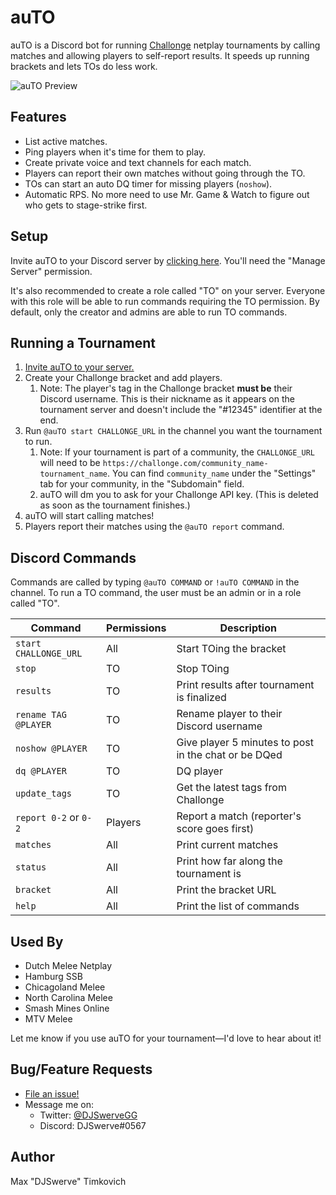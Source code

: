 # auTO

auTO is a Discord bot for running [Challonge](https://challonge.com) netplay tournaments by calling
matches and allowing players to self-report results. It speeds up running brackets and lets TOs do
less work.

![auTO Preview][preview]

## Features
* List active matches.
* Ping players when it's time for them to play.
* Create private voice and text channels for each match.
* Players can report their own matches without going through the TO.
* TOs can start an auto DQ timer for missing players (`noshow`).
* Automatic RPS. No more need to use Mr. Game & Watch to figure out who
  gets to stage-strike first.

## Setup

Invite auTO to your Discord server by [clicking here][invite]. You'll need the "Manage Server"
permission.

It's also recommended to create a role called "TO" on your server. Everyone with this role will
be able to run commands requiring the TO permission. By default, only the creator and admins
are able to run TO commands.

## Running a Tournament

1. [Invite auTO to your server.][setup]
2. Create your Challonge bracket and add players.
    1. Note: The player's tag in the Challonge bracket **must be** their Discord username. This is
    their nickname as it appears on the tournament server and doesn't include the "#12345"
    identifier at the end.
3. Run `@auTO start CHALLONGE_URL` in the channel you want the tournament to run.
    1. Note: If your tournament is part of a community, the `CHALLONGE_URL` will need to be `https://challonge.com/community_name-tournament_name`. You can find `community_name` under the "Settings" tab for your community, in the "Subdomain" field.
    2. auTO will dm you to ask for your Challonge API key. (This is deleted as soon as the
       tournament finishes.)
4. auTO will start calling matches!
5. Players report their matches using the `@auTO report` command.

## Discord Commands

Commands are called by typing `@auTO COMMAND` or `!auTO COMMAND` in the channel. To run a TO
command, the user must be an admin or in a role called "TO".

| Command                 | Permissions | Description                                          |
|-------------------------|-------------|------------------------------------------------------|
| `start CHALLONGE_URL`   | All         | Start TOing the bracket                              |
| `stop`                  | TO          | Stop TOing                                           |
| `results`               | TO          | Print results after tournament is finalized          |
| `rename TAG @PLAYER`    | TO          | Rename player to their Discord username              |
| `noshow @PLAYER`        | TO          | Give player 5 minutes to post in the chat or be DQed |
| `dq @PLAYER`            | TO          | DQ player                                            |
| `update_tags`           | TO          | Get the latest tags from Challonge                   |
| `report 0-2` or `0-2`   | Players     | Report a match (reporter's score goes first)         |
| `matches`               | All         | Print current matches                                |
| `status`                | All         | Print how far along the tournament is                |
| `bracket`               | All         | Print the bracket URL                                |
| `help`                  | All         | Print the list of commands                           |

## Used By
* Dutch Melee Netplay
* Hamburg SSB
* Chicagoland Melee
* North Carolina Melee
* Smash Mines Online
* MTV Melee

Let me know if you use auTO for your tournament—I'd love to hear about it!

## Bug/Feature Requests

* [File an issue!](https://github.com/mtimkovich/auTO/issues)
* Message me on:
  * Twitter: [@DJSwerveGG][twitter]
  * Discord: DJSwerve#0567

## Author

Max "DJSwerve" Timkovich

[setup]: https://github.com/mtimkovich/auTO#setup
[invite]: https://discordapp.com/api/oauth2/authorize?client_id=687888371556548680&permissions=75856&scope=bot
[preview]: https://raw.githubusercontent.com/mtimkovich/auTO/master/img/auTO_preview.png
[twitter]: https://twitter.com/DJSwerveGG
